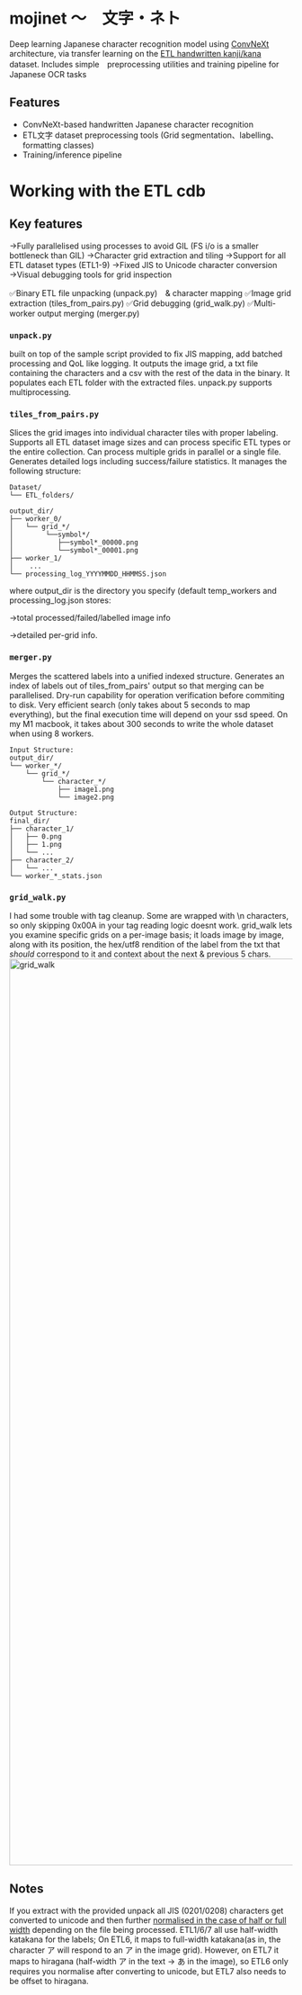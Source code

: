 # mojinet 〜　文字・ネト
Deep learning Japanese character recognition model using [ConvNeXt](https://github.com/facebookresearch/ConvNeXt) architecture, via transfer learning on the [ETL handwritten kanji/kana](http://etlcdb.db.aist.go.jp/?lang=ja) dataset. Includes simple　preprocessing utilities and training pipeline for Japanese OCR tasks


## Features
- ConvNeXt-based handwritten Japanese character recognition
- ETL文字 dataset preprocessing tools (Grid segmentation、labelling、formatting classes)
- Training/inference pipeline


# Working with the ETL cdb

## Key features

→Fully parallelised using processes to avoid GIL (FS i/o is a smaller bottleneck than GIL) 
→Character grid extraction and tiling
→Support for all ETL dataset types (ETL1-9)
→Fixed JIS to Unicode character conversion
→Visual debugging tools for grid inspection

✅Binary ETL file unpacking (unpack.py)　& character mapping 
✅Image grid extraction (tiles_from_pairs.py)
✅Grid debugging  (grid_walk.py)
✅Multi-worker output merging (merger.py)


### ```unpack.py```

built on top of the sample script provided to fix JIS mapping, add batched processing and QoL like logging. It outputs the image grid, a txt file containing the characters and a csv with the rest of the data in the binary. It populates each ETL folder with the extracted files. unpack.py supports multiprocessing.

### ```tiles_from_pairs.py```
Slices the grid images into individual character tiles with proper labeling. Supports all ETL dataset image sizes and can process specific ETL types or the entire collection. Can process multiple grids in parallel or a single file. Generates detailed logs including success/failure statistics. It manages the following structure:

```
Dataset/
└── ETL_folders/

output_dir/
├── worker_0/
│   └── grid_*/
│        └──symbol*/
│           ├──symbol*_00000.png
│           └──symbol*_00001.png
├── worker_1/
│    ...
└── processing_log_YYYYMMDD_HHMMSS.json
```

where output_dir is the directory you specify (default temp_workers and processing_log.json stores: 

→total processed/failed/labelled image info

→detailed per-grid info. 

### ```merger.py```

Merges the scattered labels into a unified indexed structure. Generates an index of labels out of tiles_from_pairs' output so that merging can be parallelised. Dry-run capability for operation verification before commiting to disk. Very efficient search (only takes about 5 seconds to map everything), but the final execution time will depend on your ssd speed. On my M1 macbook, it takes about 300 seconds to write the whole dataset when using 8 workers.

```
Input Structure:
output_dir/
└── worker_*/                
    └── grid_*/             
        └── character_*/    
            ├── image1.png
            └── image2.png

Output Structure:
final_dir/
├── character_1/           
│   ├── 0.png             
│   ├── 1.png
│   └── ...
├── character_2/
│   └── ...
└── worker_*_stats.json  
```
### ```grid_walk.py```
I had some trouble with tag cleanup. Some are wrapped with \n characters, so only skipping 0x00A in your tag reading logic doesnt work.
grid_walk lets you examine specific grids on a per-image basis; it loads image by image, along with its position, the hex/utf8 rendition of the label from the txt that *should* correspond to it and context about the next & previous 5 chars. 
<img width="1612" alt="grid_walk" src="https://github.com/user-attachments/assets/b7ce83ec-9453-4ec1-ba09-e829464f14c3" />


## Notes
If you extract with the provided unpack all JIS (0201/0208) characters get converted to unicode and then further [normalised in the case of half or full width](https://www.unicode.org/charts/PDF/UFF00.pdf) depending on the file being processed. ETL1/6/7 all use half-width katakana for the labels; On ETL6, it maps to full-width katakana(as in, the character ア will respond to an ア in the image grid). However, on ETL7 it maps to hiragana (half-width ア in the text → あ in the image), so ETL6 only requires you normalise after converting to unicode, but ETL7 also needs to be offset to hiragana.
